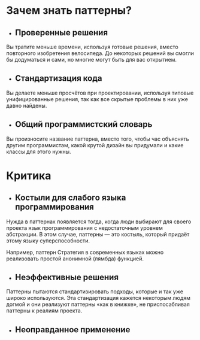 
# Зачем знать паттерны?  

- ## Проверенные решения  
Вы тратите меньше времени, используя готовые решения, вместо повторного изобретения велосипеда. До некоторых решений вы смогли бы додуматься и сами, но многие могут быть для вас открытием.

- ## Стандартизация кода  
Вы делаете меньше просчётов при проектировании, используя типовые унифицированные решения, так как все скрытые проблемы в них уже давно найдены.

- ## Общий программистский словарь  
Вы произносите название паттерна, вместо того, чтобы час объяснять другим программистам, какой крутой дизайн вы придумали и какие классы для этого нужны.

# Критика

- ## Костыли для слабого языка программирования  
Нужда в паттернах появляется тогда, когда люди выбирают для своего проекта язык программирования с недостаточным уровнем абстракции. В этом случае, паттерны — это костыль, который придаёт этому языку суперспособности.

Например, паттерн Стратегия в современных языках можно реализовать простой анонимной (лямбда) функцией.

- ## Неэффективные решения  
Паттерны пытаются стандартизировать подходы, которые и так уже широко используются. Эта стандартизация кажется некоторым людям догмой и они реализуют паттерны «как в книжке», не приспосабливая паттерны к реалиям проекта.

- ## Неоправданное применение  